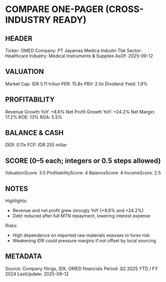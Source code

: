 # COMPARE ONE-PAGER (CROSS-INDUSTRY READY)

## HEADER
Ticker: OMED
Company: PT Jayamas Medica Industri Tbk
Sector: Healthcare
Industry: Medical Instruments & Supplies
AsOf: 2025-09-12

## VALUATION
Market Cap: IDR 5.11 triliun
PER: 15.8x
PBV: 2.0x
Dividend Yield: 1.9%

## PROFITABILITY
Revenue Growth YoY: +8.6%
Net Profit Growth YoY: +24.2%
Net Margin: 17.2%
ROE: 13%
ROA: 5.5%

## BALANCE & CASH
DER: 0.11x
FCF: IDR 255 miliar

## SCORE (0–5 each; integers or 0.5 steps allowed)
ValuationScore: 3.5
ProfitabilityScore: 4
BalanceScore: 4
IncomeScore: 2.5

## NOTES
Highlights:
- Revenue and net profit grew strongly YoY (+8.6% and +24.2%)
- Debt reduced after full MTN repayment, lowering interest expense

Risks:
- High dependence on imported raw materials exposes to forex risk
- Weakening IDR could pressure margins if not offset by local sourcing

## METADATA
Source: Company filings, IDX, OMED financials
Period: Q2 2025 YTD / FY 2024
LastUpdate: 2025-09-12